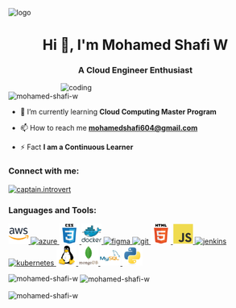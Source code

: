 ![logo](https://media.licdn.com/dms/image/D4D16AQHzTmN_ptIhNA/profile-displaybackgroundimage-shrink_350_1400/0/1719346291977?e=1726099200&v=beta&t=0FuxVRlAqdq7j5yF0ZYltp6B3W9S9INrF2hjzS3KVTk)
<h1 align="center">Hi 👋, I'm Mohamed Shafi W</h1>
<h3 align="center">A Cloud Engineer Enthusiast</h3>

<img align="right" alt="coding" width=400 src="![boy](https://github.com/mohamed-shafi-w/mohamed-shafi-w/assets/171848531/11a70999-5560-422c-9c63-e53b119e0b13)
">

<p align="left"> <img src="https://komarev.com/ghpvc/?username=mohamed-shafi-w&label=Profile%20views&color=0e75b6&style=flat" alt="mohamed-shafi-w" /> </p>

- 🌱 I’m currently learning **Cloud Computing Master Program**

- 📫 How to reach me **mohamedshafi604@gmail.com**

- ⚡ Fact **I am a Continuous Learner**

<h3 align="left">Connect with me:</h3>
<p align="left">
<a href="https://instagram.com/captain.introvert" target="blank"><img align="center" src="https://raw.githubusercontent.com/rahuldkjain/github-profile-readme-generator/master/src/images/icons/Social/instagram.svg" alt="captain.introvert" height="30" width="40" /></a>
</p>

<h3 align="left">Languages and Tools:</h3>
<p align="left"> <a href="https://aws.amazon.com" target="_blank" rel="noreferrer"> <img src="https://raw.githubusercontent.com/devicons/devicon/master/icons/amazonwebservices/amazonwebservices-original-wordmark.svg" alt="aws" width="40" height="40"/> </a> <a href="https://azure.microsoft.com/en-in/" target="_blank" rel="noreferrer"> <img src="https://www.vectorlogo.zone/logos/microsoft_azure/microsoft_azure-icon.svg" alt="azure" width="40" height="40"/> </a> <a href="https://www.w3schools.com/css/" target="_blank" rel="noreferrer"> <img src="https://raw.githubusercontent.com/devicons/devicon/master/icons/css3/css3-original-wordmark.svg" alt="css3" width="40" height="40"/> </a> <a href="https://www.docker.com/" target="_blank" rel="noreferrer"> <img src="https://raw.githubusercontent.com/devicons/devicon/master/icons/docker/docker-original-wordmark.svg" alt="docker" width="40" height="40"/> </a> <a href="https://www.figma.com/" target="_blank" rel="noreferrer"> <img src="https://www.vectorlogo.zone/logos/figma/figma-icon.svg" alt="figma" width="40" height="40"/> </a> <a href="https://git-scm.com/" target="_blank" rel="noreferrer"> <img src="https://www.vectorlogo.zone/logos/git-scm/git-scm-icon.svg" alt="git" width="40" height="40"/> </a> <a href="https://www.w3.org/html/" target="_blank" rel="noreferrer"> <img src="https://raw.githubusercontent.com/devicons/devicon/master/icons/html5/html5-original-wordmark.svg" alt="html5" width="40" height="40"/> </a> <a href="https://developer.mozilla.org/en-US/docs/Web/JavaScript" target="_blank" rel="noreferrer"> <img src="https://raw.githubusercontent.com/devicons/devicon/master/icons/javascript/javascript-original.svg" alt="javascript" width="40" height="40"/> </a> <a href="https://www.jenkins.io" target="_blank" rel="noreferrer"> <img src="https://www.vectorlogo.zone/logos/jenkins/jenkins-icon.svg" alt="jenkins" width="40" height="40"/> </a> <a href="https://kubernetes.io" target="_blank" rel="noreferrer"> <img src="https://www.vectorlogo.zone/logos/kubernetes/kubernetes-icon.svg" alt="kubernetes" width="40" height="40"/> </a> <a href="https://www.linux.org/" target="_blank" rel="noreferrer"> <img src="https://raw.githubusercontent.com/devicons/devicon/master/icons/linux/linux-original.svg" alt="linux" width="40" height="40"/> </a> <a href="https://www.mongodb.com/" target="_blank" rel="noreferrer"> <img src="https://raw.githubusercontent.com/devicons/devicon/master/icons/mongodb/mongodb-original-wordmark.svg" alt="mongodb" width="40" height="40"/> </a> <a href="https://www.mysql.com/" target="_blank" rel="noreferrer"> <img src="https://raw.githubusercontent.com/devicons/devicon/master/icons/mysql/mysql-original-wordmark.svg" alt="mysql" width="40" height="40"/> </a> <a href="https://www.python.org" target="_blank" rel="noreferrer"> <img src="https://raw.githubusercontent.com/devicons/devicon/master/icons/python/python-original.svg" alt="python" width="40" height="40"/> </a> </p>

<p><img align="left" src="https://github-readme-stats.vercel.app/api/top-langs?username=mohamed-shafi-w&show_icons=true&locale=en&layout=compact" alt="mohamed-shafi-w" /></p>

<p>&nbsp;<img align="center" src="https://github-readme-stats.vercel.app/api?username=mohamed-shafi-w&show_icons=true&locale=en" alt="mohamed-shafi-w" /></p>

<p><img align="center" src="https://github-readme-streak-stats.herokuapp.com/?user=mohamed-shafi-w&" alt="mohamed-shafi-w" /></p>

